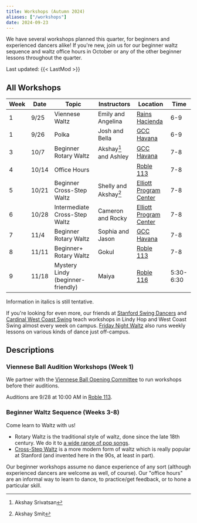 ```yaml
---
title: Workshops (Autumn 2024)
aliases: ["/workshops"]
date: 2024-09-23
---
```


We have several workshops planned this quarter, for beginners and experienced
dancers alike!  If you're new, join us for our beginner waltz sequence and
waltz office hours in October or any of the other beginner lessons throughout
the quarter.

<!--more-->

Last updated: {{< LastMod >}}

## All Workshops

| Week | Date  | Topic                             | Instructors           | Location                      | Time      |
|------|-------|-----------------------------------|-----------------------|-------------------------------|-----------|
| 1    | 9/25  | Viennese Waltz                    | Emily and Angelina    | [Rains Hacienda][rains]       | 6-9       |
| 1    | 9/26  | Polka                             | Josh and Bella        | [GCC Havana][gcc]             | 6-9       |
| 3    | 10/7  | Beginner Rotary Waltz             | Akshay[^1] and Ashley | [GCC Havana][gcc]             | 7-8       |
| 4    | 10/14 | Office Hours                      |                       | [Roble 113][roble]            | 7-8       |
| 5    | 10/21 | Beginner Cross-Step Waltz         | Shelly and Akshay[^2] | [Elliott Program Center][epc] | 7-8       |
| 6    | 10/28 | Intermediate Cross-Step Waltz     | Cameron and Rocky     | [Elliott Program Center][epc] | 7-8       |
| 7    | 11/4  | Beginner Rotary Waltz             | Sophia and Jason      | [GCC Havana][gcc]             | 7-8       |
| 8    | 11/11 | Beginner+ Rotary Waltz            | Gokul                 | [Roble 113][roble]            | 7-8       |
| 9    | 11/18 | Mystery Lindy (beginner-friendly) | Maiya                 | [Roble 116][roble]            | 5:30-6:30 |

[^1]: Akshay Srivatsan
[^2]: Akshay Smit

Information in italics is still tentative.

If you're looking for even more, our friends at [Stanford Swing Dancers][ssd]
and [Cardinal West Coast Swing][wcs] teach workshops in Lindy Hop and West
Coast Swing almost every week on campus. [Friday Night Waltz][fnw] also runs
weekly lessons on various kinds of dance just off-campus.

## Descriptions

### Viennese Ball Audition Workshops (Week 1)

We partner with the [Viennese Ball Opening
Committee](https://vienneseball.stanford.edu) to run workshops before their
auditions.

Auditions are 9/28 at 10:00 AM in [Roble 113][roble].

### Beginner Waltz Sequence (Weeks 3-8)

Come learn to Waltz with us!
* Rotary Waltz is the traditional style of waltz, done since the late 18th
century.  We do it to [a wide range of pop songs][lod-rotary].
* [Cross-Step Waltz][xstep] is a more modern form of waltz which is really
popular at Stanford (and invented here in the 90s, at least in part).

Our beginner workshops assume no dance experience of any sort (although
experienced dancers are welcome as well, of course).  Our "office hours" are an
informal way to learn to dance, to practice/get feedback, or to hone a
particular skill.

[lod-rotary]: https://open.spotify.com/playlist/4sGCGgIXR28EQL3oOd1GO4
[lod-lindy]: https://www.libraryofdance.org/dances/lindy-hop/
[xstep]: https://socialdance.stanford.edu/syllabi/cross-step_waltz.htm
[epc]: /info/locations/#elliott-program-center
[roble]: /info/locations/#roble-gym
[gcc]: /info/locations/#graduate-community-center
[rains]: /info/locations/#rains-houses
[ssd]: https://swing.stanford.edu
[wcs]: https://www.facebook.com/cardinalswing/
[fnw]: http://fridaynightwaltz.com/
